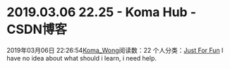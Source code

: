 # 2019.03.06 22.25 - Koma Hub - CSDN博客
2019年03月06日 22:26:54[Koma_Wong](https://me.csdn.net/Rong_Toa)阅读数：22
个人分类：[Just For Fun](https://blog.csdn.net/Rong_Toa/article/category/7589943)
I have no idea about what should i learn, i need help.
